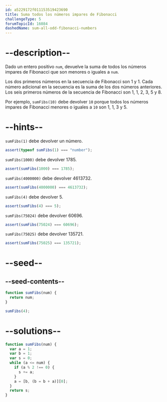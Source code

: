 ```yaml
---
id: a5229172f011153519423690
title: Suma todos los números impares de Fibonacci
challengeType: 5
forumTopicId: 16084
dashedName: sum-all-odd-fibonacci-numbers
---
```


# --description--

Dado un entero positivo `num`, devuelve la suma de todos los números impares de Fibonacci que son menores o iguales a `num`.

Los dos primeros números en la secuencia de Fibonacci son 1 y 1. Cada número adicional en la secuencia es la suma de los dos números anteriores. Los seis primeros números de la secuencia de Fibonacci son 1, 1, 2, 3, 5 y 8.

Por ejemplo, `sumFibs(10)` debe devolver `10` porque todos los números impares de Fibonacci menores o iguales a `10` son 1, 1, 3 y 5.

# --hints--

`sumFibs(1)` debe devolver un número.

```js
assert(typeof sumFibs(1) === "number");
```

`sumFibs(1000)` debe devolver 1785.

```js
assert(sumFibs(1000) === 1785);
```

`sumFibs(4000000)` debe devolver 4613732.

```js
assert(sumFibs(4000000) === 4613732);
```

`sumFibs(4)` debe devolver 5.

```js
assert(sumFibs(4) === 5);
```

`sumFibs(75024)` debe devolver 60696.

```js
assert(sumFibs(75024) === 60696);
```

`sumFibs(75025)` debe devolver 135721.

```js
assert(sumFibs(75025) === 135721);
```

# --seed--

## --seed-contents--

```js
function sumFibs(num) {
  return num;
}

sumFibs(4);
```

# --solutions--

```js
function sumFibs(num) {
  var a = 1;
  var b = 1;
  var s = 0;
  while (a <= num) {
    if (a % 2 !== 0) {
      s += a;
    }
    a = [b, (b = b + a)][0];
  }
  return s;
}
```
